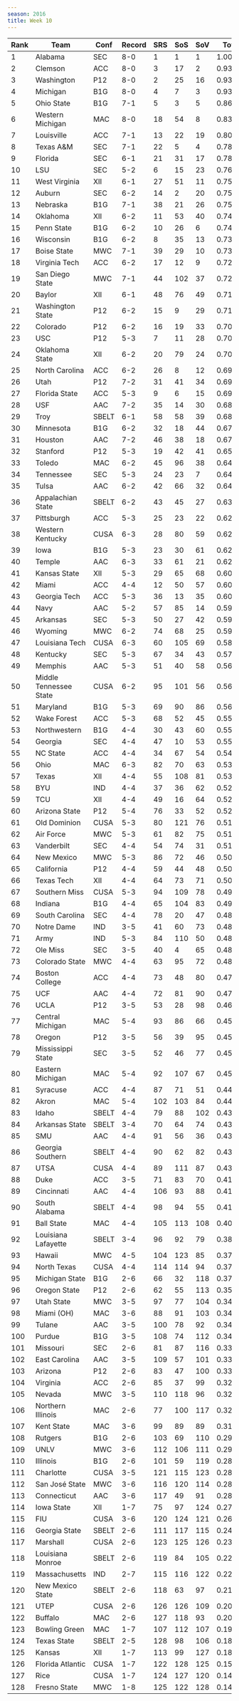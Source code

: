 ```yaml
---
season: 2016
title: Week 10
---
```

<table class="display"><thead><tr><th>Rank</th><th>Team</th><th>Conf</th><th>Record</th><th>SRS</th><th>SoS</th><th>SoV</th><th>Total</th></tr></thead><tbody>
<tr><td>1</td><td>Alabama</td><td>SEC</td><td>8-0</td><td>1</td><td>1</td><td>1</td><td>1.00000</td></tr>
<tr><td>2</td><td>Clemson</td><td>ACC</td><td>8-0</td><td>3</td><td>17</td><td>2</td><td>0.93905</td></tr>
<tr><td>3</td><td>Washington</td><td>P12</td><td>8-0</td><td>2</td><td>25</td><td>16</td><td>0.93440</td></tr>
<tr><td>4</td><td>Michigan</td><td>B1G</td><td>8-0</td><td>4</td><td>7</td><td>3</td><td>0.93014</td></tr>
<tr><td>5</td><td>Ohio State</td><td>B1G</td><td>7-1</td><td>5</td><td>3</td><td>5</td><td>0.86234</td></tr>
<tr><td>6</td><td>Western Michigan</td><td>MAC</td><td>8-0</td><td>18</td><td>54</td><td>8</td><td>0.83025</td></tr>
<tr><td>7</td><td>Louisville</td><td>ACC</td><td>7-1</td><td>13</td><td>22</td><td>19</td><td>0.80232</td></tr>
<tr><td>8</td><td>Texas A&M</td><td>SEC</td><td>7-1</td><td>22</td><td>5</td><td>4</td><td>0.78860</td></tr>
<tr><td>9</td><td>Florida</td><td>SEC</td><td>6-1</td><td>21</td><td>31</td><td>17</td><td>0.78421</td></tr>
<tr><td>10</td><td>LSU</td><td>SEC</td><td>5-2</td><td>6</td><td>15</td><td>23</td><td>0.76752</td></tr>
<tr><td>11</td><td>West Virginia</td><td>XII</td><td>6-1</td><td>27</td><td>51</td><td>11</td><td>0.75592</td></tr>
<tr><td>12</td><td>Auburn</td><td>SEC</td><td>6-2</td><td>14</td><td>2</td><td>20</td><td>0.75422</td></tr>
<tr><td>13</td><td>Nebraska</td><td>B1G</td><td>7-1</td><td>38</td><td>21</td><td>26</td><td>0.75023</td></tr>
<tr><td>14</td><td>Oklahoma</td><td>XII</td><td>6-2</td><td>11</td><td>53</td><td>40</td><td>0.74907</td></tr>
<tr><td>15</td><td>Penn State</td><td>B1G</td><td>6-2</td><td>10</td><td>26</td><td>6</td><td>0.74579</td></tr>
<tr><td>16</td><td>Wisconsin</td><td>B1G</td><td>6-2</td><td>8</td><td>35</td><td>13</td><td>0.73828</td></tr>
<tr><td>17</td><td>Boise State</td><td>MWC</td><td>7-1</td><td>39</td><td>29</td><td>10</td><td>0.73445</td></tr>
<tr><td>18</td><td>Virginia Tech</td><td>ACC</td><td>6-2</td><td>17</td><td>12</td><td>9</td><td>0.72127</td></tr>
<tr><td>19</td><td>San Diego State</td><td>MWC</td><td>7-1</td><td>44</td><td>102</td><td>37</td><td>0.72097</td></tr>
<tr><td>20</td><td>Baylor</td><td>XII</td><td>6-1</td><td>48</td><td>76</td><td>49</td><td>0.71618</td></tr>
<tr><td>21</td><td>Washington State</td><td>P12</td><td>6-2</td><td>15</td><td>9</td><td>29</td><td>0.71149</td></tr>
<tr><td>22</td><td>Colorado</td><td>P12</td><td>6-2</td><td>16</td><td>19</td><td>33</td><td>0.70985</td></tr>
<tr><td>23</td><td>USC</td><td>P12</td><td>5-3</td><td>7</td><td>11</td><td>28</td><td>0.70950</td></tr>
<tr><td>24</td><td>Oklahoma State</td><td>XII</td><td>6-2</td><td>20</td><td>79</td><td>24</td><td>0.70754</td></tr>
<tr><td>25</td><td>North Carolina</td><td>ACC</td><td>6-2</td><td>26</td><td>8</td><td>12</td><td>0.69945</td></tr>
<tr><td>26</td><td>Utah</td><td>P12</td><td>7-2</td><td>31</td><td>41</td><td>34</td><td>0.69823</td></tr>
<tr><td>27</td><td>Florida State</td><td>ACC</td><td>5-3</td><td>9</td><td>6</td><td>15</td><td>0.69666</td></tr>
<tr><td>28</td><td>USF</td><td>AAC</td><td>7-2</td><td>35</td><td>14</td><td>30</td><td>0.68595</td></tr>
<tr><td>29</td><td>Troy</td><td>SBELT</td><td>6-1</td><td>58</td><td>58</td><td>39</td><td>0.68074</td></tr>
<tr><td>30</td><td>Minnesota</td><td>B1G</td><td>6-2</td><td>32</td><td>18</td><td>44</td><td>0.67674</td></tr>
<tr><td>31</td><td>Houston</td><td>AAC</td><td>7-2</td><td>46</td><td>38</td><td>18</td><td>0.67499</td></tr>
<tr><td>32</td><td>Stanford</td><td>P12</td><td>5-3</td><td>19</td><td>42</td><td>41</td><td>0.65637</td></tr>
<tr><td>33</td><td>Toledo</td><td>MAC</td><td>6-2</td><td>45</td><td>96</td><td>38</td><td>0.64923</td></tr>
<tr><td>34</td><td>Tennessee</td><td>SEC</td><td>5-3</td><td>24</td><td>23</td><td>7</td><td>0.64784</td></tr>
<tr><td>35</td><td>Tulsa</td><td>AAC</td><td>6-2</td><td>42</td><td>66</td><td>32</td><td>0.64655</td></tr>
<tr><td>36</td><td>Appalachian State</td><td>SBELT</td><td>6-2</td><td>43</td><td>45</td><td>27</td><td>0.63832</td></tr>
<tr><td>37</td><td>Pittsburgh</td><td>ACC</td><td>5-3</td><td>25</td><td>23</td><td>22</td><td>0.62870</td></tr>
<tr><td>38</td><td>Western Kentucky</td><td>CUSA</td><td>6-3</td><td>28</td><td>80</td><td>59</td><td>0.62271</td></tr>
<tr><td>39</td><td>Iowa</td><td>B1G</td><td>5-3</td><td>23</td><td>30</td><td>61</td><td>0.62099</td></tr>
<tr><td>40</td><td>Temple</td><td>AAC</td><td>6-3</td><td>33</td><td>61</td><td>21</td><td>0.62036</td></tr>
<tr><td>41</td><td>Kansas State</td><td>XII</td><td>5-3</td><td>29</td><td>65</td><td>68</td><td>0.60931</td></tr>
<tr><td>42</td><td>Miami</td><td>ACC</td><td>4-4</td><td>12</td><td>50</td><td>57</td><td>0.60737</td></tr>
<tr><td>43</td><td>Georgia Tech</td><td>ACC</td><td>5-3</td><td>36</td><td>13</td><td>35</td><td>0.60366</td></tr>
<tr><td>44</td><td>Navy</td><td>AAC</td><td>5-2</td><td>57</td><td>85</td><td>14</td><td>0.59732</td></tr>
<tr><td>45</td><td>Arkansas</td><td>SEC</td><td>5-3</td><td>50</td><td>27</td><td>42</td><td>0.59566</td></tr>
<tr><td>46</td><td>Wyoming</td><td>MWC</td><td>6-2</td><td>74</td><td>68</td><td>25</td><td>0.59169</td></tr>
<tr><td>47</td><td>Louisiana Tech</td><td>CUSA</td><td>6-3</td><td>60</td><td>105</td><td>69</td><td>0.58168</td></tr>
<tr><td>48</td><td>Kentucky</td><td>SEC</td><td>5-3</td><td>67</td><td>34</td><td>43</td><td>0.57046</td></tr>
<tr><td>49</td><td>Memphis</td><td>AAC</td><td>5-3</td><td>51</td><td>40</td><td>58</td><td>0.56847</td></tr>
<tr><td>50</td><td>Middle Tennessee State</td><td>CUSA</td><td>6-2</td><td>95</td><td>101</td><td>56</td><td>0.56477</td></tr>
<tr><td>51</td><td>Maryland</td><td>B1G</td><td>5-3</td><td>69</td><td>90</td><td>86</td><td>0.56465</td></tr>
<tr><td>52</td><td>Wake Forest</td><td>ACC</td><td>5-3</td><td>68</td><td>52</td><td>45</td><td>0.55539</td></tr>
<tr><td>53</td><td>Northwestern</td><td>B1G</td><td>4-4</td><td>30</td><td>43</td><td>60</td><td>0.55187</td></tr>
<tr><td>54</td><td>Georgia</td><td>SEC</td><td>4-4</td><td>47</td><td>10</td><td>53</td><td>0.55072</td></tr>
<tr><td>55</td><td>NC State</td><td>ACC</td><td>4-4</td><td>34</td><td>67</td><td>54</td><td>0.54133</td></tr>
<tr><td>56</td><td>Ohio</td><td>MAC</td><td>6-3</td><td>82</td><td>70</td><td>63</td><td>0.53938</td></tr>
<tr><td>57</td><td>Texas</td><td>XII</td><td>4-4</td><td>55</td><td>108</td><td>81</td><td>0.53479</td></tr>
<tr><td>58</td><td>BYU</td><td>IND</td><td>4-4</td><td>37</td><td>36</td><td>62</td><td>0.52850</td></tr>
<tr><td>59</td><td>TCU</td><td>XII</td><td>4-4</td><td>49</td><td>16</td><td>64</td><td>0.52458</td></tr>
<tr><td>60</td><td>Arizona State</td><td>P12</td><td>5-4</td><td>76</td><td>33</td><td>52</td><td>0.52182</td></tr>
<tr><td>61</td><td>Old Dominion</td><td>CUSA</td><td>5-3</td><td>80</td><td>121</td><td>76</td><td>0.51423</td></tr>
<tr><td>62</td><td>Air Force</td><td>MWC</td><td>5-3</td><td>61</td><td>82</td><td>75</td><td>0.51278</td></tr>
<tr><td>63</td><td>Vanderbilt</td><td>SEC</td><td>4-4</td><td>54</td><td>74</td><td>31</td><td>0.51190</td></tr>
<tr><td>64</td><td>New Mexico</td><td>MWC</td><td>5-3</td><td>86</td><td>72</td><td>46</td><td>0.50916</td></tr>
<tr><td>65</td><td>California</td><td>P12</td><td>4-4</td><td>59</td><td>44</td><td>48</td><td>0.50646</td></tr>
<tr><td>66</td><td>Texas Tech</td><td>XII</td><td>4-4</td><td>64</td><td>73</td><td>71</td><td>0.50213</td></tr>
<tr><td>67</td><td>Southern Miss</td><td>CUSA</td><td>5-3</td><td>94</td><td>109</td><td>78</td><td>0.49833</td></tr>
<tr><td>68</td><td>Indiana</td><td>B1G</td><td>4-4</td><td>65</td><td>104</td><td>83</td><td>0.49494</td></tr>
<tr><td>69</td><td>South Carolina</td><td>SEC</td><td>4-4</td><td>78</td><td>20</td><td>47</td><td>0.48968</td></tr>
<tr><td>70</td><td>Notre Dame</td><td>IND</td><td>3-5</td><td>41</td><td>60</td><td>73</td><td>0.48662</td></tr>
<tr><td>71</td><td>Army</td><td>IND</td><td>5-3</td><td>84</td><td>110</td><td>50</td><td>0.48436</td></tr>
<tr><td>72</td><td>Ole Miss</td><td>SEC</td><td>3-5</td><td>40</td><td>4</td><td>65</td><td>0.48299</td></tr>
<tr><td>73</td><td>Colorado State</td><td>MWC</td><td>4-4</td><td>63</td><td>95</td><td>72</td><td>0.48175</td></tr>
<tr><td>74</td><td>Boston College</td><td>ACC</td><td>4-4</td><td>73</td><td>48</td><td>80</td><td>0.47798</td></tr>
<tr><td>75</td><td>UCF</td><td>AAC</td><td>4-4</td><td>72</td><td>81</td><td>90</td><td>0.47776</td></tr>
<tr><td>76</td><td>UCLA</td><td>P12</td><td>3-5</td><td>53</td><td>28</td><td>98</td><td>0.46818</td></tr>
<tr><td>77</td><td>Central Michigan</td><td>MAC</td><td>5-4</td><td>93</td><td>86</td><td>66</td><td>0.45496</td></tr>
<tr><td>78</td><td>Oregon</td><td>P12</td><td>3-5</td><td>56</td><td>39</td><td>95</td><td>0.45367</td></tr>
<tr><td>79</td><td>Mississippi State</td><td>SEC</td><td>3-5</td><td>52</td><td>46</td><td>77</td><td>0.45336</td></tr>
<tr><td>80</td><td>Eastern Michigan</td><td>MAC</td><td>5-4</td><td>92</td><td>107</td><td>67</td><td>0.45126</td></tr>
<tr><td>81</td><td>Syracuse</td><td>ACC</td><td>4-4</td><td>87</td><td>71</td><td>51</td><td>0.44786</td></tr>
<tr><td>82</td><td>Akron</td><td>MAC</td><td>5-4</td><td>102</td><td>103</td><td>84</td><td>0.44717</td></tr>
<tr><td>83</td><td>Idaho</td><td>SBELT</td><td>4-4</td><td>79</td><td>88</td><td>102</td><td>0.43838</td></tr>
<tr><td>84</td><td>Arkansas State</td><td>SBELT</td><td>3-4</td><td>70</td><td>64</td><td>74</td><td>0.43729</td></tr>
<tr><td>85</td><td>SMU</td><td>AAC</td><td>4-4</td><td>91</td><td>56</td><td>36</td><td>0.43612</td></tr>
<tr><td>86</td><td>Georgia Southern</td><td>SBELT</td><td>4-4</td><td>90</td><td>62</td><td>82</td><td>0.43522</td></tr>
<tr><td>87</td><td>UTSA</td><td>CUSA</td><td>4-4</td><td>89</td><td>111</td><td>87</td><td>0.43404</td></tr>
<tr><td>88</td><td>Duke</td><td>ACC</td><td>3-5</td><td>71</td><td>83</td><td>70</td><td>0.41990</td></tr>
<tr><td>89</td><td>Cincinnati</td><td>AAC</td><td>4-4</td><td>106</td><td>93</td><td>88</td><td>0.41983</td></tr>
<tr><td>90</td><td>South Alabama</td><td>SBELT</td><td>4-4</td><td>98</td><td>94</td><td>55</td><td>0.41697</td></tr>
<tr><td>91</td><td>Ball State</td><td>MAC</td><td>4-4</td><td>105</td><td>113</td><td>108</td><td>0.40365</td></tr>
<tr><td>92</td><td>Louisiana Lafayette</td><td>SBELT</td><td>3-4</td><td>96</td><td>92</td><td>79</td><td>0.38428</td></tr>
<tr><td>93</td><td>Hawaii</td><td>MWC</td><td>4-5</td><td>104</td><td>123</td><td>85</td><td>0.37690</td></tr>
<tr><td>94</td><td>North Texas</td><td>CUSA</td><td>4-4</td><td>114</td><td>114</td><td>94</td><td>0.37531</td></tr>
<tr><td>95</td><td>Michigan State</td><td>B1G</td><td>2-6</td><td>66</td><td>32</td><td>118</td><td>0.37257</td></tr>
<tr><td>96</td><td>Oregon State</td><td>P12</td><td>2-6</td><td>62</td><td>55</td><td>113</td><td>0.35769</td></tr>
<tr><td>97</td><td>Utah State</td><td>MWC</td><td>3-5</td><td>97</td><td>77</td><td>104</td><td>0.34709</td></tr>
<tr><td>98</td><td>Miami (OH)</td><td>MAC</td><td>3-6</td><td>88</td><td>91</td><td>103</td><td>0.34522</td></tr>
<tr><td>99</td><td>Tulane</td><td>AAC</td><td>3-5</td><td>100</td><td>78</td><td>92</td><td>0.34449</td></tr>
<tr><td>100</td><td>Purdue</td><td>B1G</td><td>3-5</td><td>108</td><td>74</td><td>112</td><td>0.34312</td></tr>
<tr><td>101</td><td>Missouri</td><td>SEC</td><td>2-6</td><td>81</td><td>87</td><td>116</td><td>0.33839</td></tr>
<tr><td>102</td><td>East Carolina</td><td>AAC</td><td>3-5</td><td>109</td><td>57</td><td>101</td><td>0.33335</td></tr>
<tr><td>103</td><td>Arizona</td><td>P12</td><td>2-6</td><td>83</td><td>47</td><td>100</td><td>0.33054</td></tr>
<tr><td>104</td><td>Virginia</td><td>ACC</td><td>2-6</td><td>85</td><td>37</td><td>99</td><td>0.32842</td></tr>
<tr><td>105</td><td>Nevada</td><td>MWC</td><td>3-5</td><td>110</td><td>118</td><td>96</td><td>0.32371</td></tr>
<tr><td>106</td><td>Northern Illinois</td><td>MAC</td><td>2-6</td><td>77</td><td>100</td><td>117</td><td>0.32021</td></tr>
<tr><td>107</td><td>Kent State</td><td>MAC</td><td>3-6</td><td>99</td><td>89</td><td>89</td><td>0.31675</td></tr>
<tr><td>108</td><td>Rutgers</td><td>B1G</td><td>2-6</td><td>103</td><td>69</td><td>110</td><td>0.29329</td></tr>
<tr><td>109</td><td>UNLV</td><td>MWC</td><td>3-6</td><td>112</td><td>106</td><td>111</td><td>0.29299</td></tr>
<tr><td>110</td><td>Illinois</td><td>B1G</td><td>2-6</td><td>101</td><td>59</td><td>119</td><td>0.28879</td></tr>
<tr><td>111</td><td>Charlotte</td><td>CUSA</td><td>3-5</td><td>121</td><td>115</td><td>123</td><td>0.28803</td></tr>
<tr><td>112</td><td>San José State</td><td>MWC</td><td>3-6</td><td>116</td><td>120</td><td>114</td><td>0.28684</td></tr>
<tr><td>113</td><td>Connecticut</td><td>AAC</td><td>3-6</td><td>117</td><td>49</td><td>91</td><td>0.28318</td></tr>
<tr><td>114</td><td>Iowa State</td><td>XII</td><td>1-7</td><td>75</td><td>97</td><td>124</td><td>0.27272</td></tr>
<tr><td>115</td><td>FIU</td><td>CUSA</td><td>3-6</td><td>120</td><td>124</td><td>121</td><td>0.26911</td></tr>
<tr><td>116</td><td>Georgia State</td><td>SBELT</td><td>2-6</td><td>111</td><td>117</td><td>115</td><td>0.24607</td></tr>
<tr><td>117</td><td>Marshall</td><td>CUSA</td><td>2-6</td><td>123</td><td>125</td><td>126</td><td>0.23217</td></tr>
<tr><td>118</td><td>Louisiana Monroe</td><td>SBELT</td><td>2-6</td><td>119</td><td>84</td><td>105</td><td>0.22075</td></tr>
<tr><td>119</td><td>Massachusetts</td><td>IND</td><td>2-7</td><td>115</td><td>116</td><td>122</td><td>0.22064</td></tr>
<tr><td>120</td><td>New Mexico State</td><td>SBELT</td><td>2-6</td><td>118</td><td>63</td><td>97</td><td>0.21791</td></tr>
<tr><td>121</td><td>UTEP</td><td>CUSA</td><td>2-6</td><td>126</td><td>126</td><td>109</td><td>0.20386</td></tr>
<tr><td>122</td><td>Buffalo</td><td>MAC</td><td>2-6</td><td>127</td><td>118</td><td>93</td><td>0.20160</td></tr>
<tr><td>123</td><td>Bowling Green</td><td>MAC</td><td>1-7</td><td>107</td><td>112</td><td>107</td><td>0.19658</td></tr>
<tr><td>124</td><td>Texas State</td><td>SBELT</td><td>2-5</td><td>128</td><td>98</td><td>106</td><td>0.18989</td></tr>
<tr><td>125</td><td>Kansas</td><td>XII</td><td>1-7</td><td>113</td><td>99</td><td>127</td><td>0.18732</td></tr>
<tr><td>126</td><td>Florida Atlantic</td><td>CUSA</td><td>1-7</td><td>122</td><td>128</td><td>125</td><td>0.15637</td></tr>
<tr><td>127</td><td>Rice</td><td>CUSA</td><td>1-7</td><td>124</td><td>127</td><td>120</td><td>0.14979</td></tr>
<tr><td>128</td><td>Fresno State</td><td>MWC</td><td>1-8</td><td>125</td><td>122</td><td>128</td><td>0.14206</td></tr>
</tbody></table>
